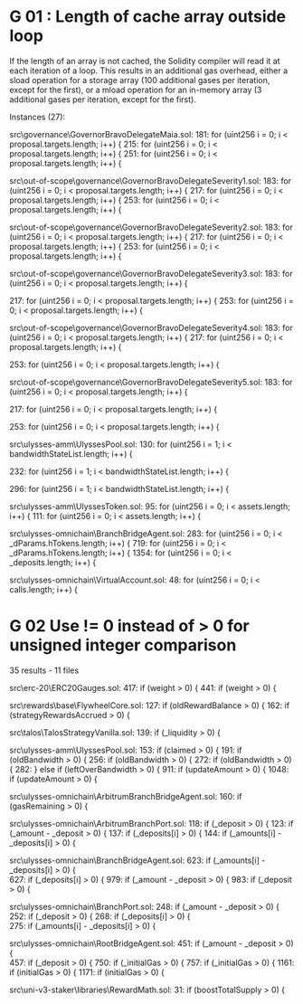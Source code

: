 # G 01 : Length of cache array outside loop

If the length of an array is not cached, the Solidity compiler will read it at each iteration of a loop. This results in an additional gas overhead, either a sload operation for a storage array (100 additional gases per iteration, except for the first), or a mload operation for an in-memory array (3 additional gases per iteration, except for the first).

Instances (27):

src\governance\GovernorBravoDelegateMaia.sol:
  181:         for (uint256 i = 0; i < proposal.targets.length; i++) {
  215:         for (uint256 i = 0; i < proposal.targets.length; i++) {
  251:         for (uint256 i = 0; i < proposal.targets.length; i++) {


src\out-of-scope\governance\GovernorBravoDelegateSeverity1.sol:
  183:         for (uint256 i = 0; i < proposal.targets.length; i++) {
  217:         for (uint256 i = 0; i < proposal.targets.length; i++) {
  253:         for (uint256 i = 0; i < proposal.targets.length; i++) {
 

src\out-of-scope\governance\GovernorBravoDelegateSeverity2.sol:
  183:         for (uint256 i = 0; i < proposal.targets.length; i++) {
  217:         for (uint256 i = 0; i < proposal.targets.length; i++) {
  253:         for (uint256 i = 0; i < proposal.targets.length; i++) {


src\out-of-scope\governance\GovernorBravoDelegateSeverity3.sol:
  183:         for (uint256 i = 0; i < proposal.targets.length; i++) {

  217:         for (uint256 i = 0; i < proposal.targets.length; i++) {
  253:         for (uint256 i = 0; i < proposal.targets.length; i++) {

src\out-of-scope\governance\GovernorBravoDelegateSeverity4.sol:
  183:         for (uint256 i = 0; i < proposal.targets.length; i++) {
  217:         for (uint256 i = 0; i < proposal.targets.length; i++) {
 
  253:         for (uint256 i = 0; i < proposal.targets.length; i++) {

src\out-of-scope\governance\GovernorBravoDelegateSeverity5.sol:
  183:         for (uint256 i = 0; i < proposal.targets.length; i++) {

  217:         for (uint256 i = 0; i < proposal.targets.length; i++) {

  253:         for (uint256 i = 0; i < proposal.targets.length; i++) {
  

src\ulysses-amm\UlyssesPool.sol:
  130:         for (uint256 i = 1; i < bandwidthStateList.length; i++) {
  
  232:         for (uint256 i = 1; i < bandwidthStateList.length; i++) {
  
  296:         for (uint256 i = 1; i < bandwidthStateList.length; i++) {
  
src\ulysses-amm\UlyssesToken.sol:
   95:         for (uint256 i = 0; i < assets.length; i++) {
  111:         for (uint256 i = 0; i < assets.length; i++) {

src\ulysses-omnichain\BranchBridgeAgent.sol:
   283:         for (uint256 i = 0; i < _dParams.hTokens.length; i++) {
   719:         for (uint256 i = 0; i < _dParams.hTokens.length; i++) {
  1354:         for (uint256 i = 0; i < _deposits.length; i++) {

src\ulysses-omnichain\VirtualAccount.sol:
  48:         for (uint256 i = 0; i < calls.length; i++) {



# G 02 Use != 0 instead of > 0 for unsigned integer comparison

35 results - 11 files

src\erc-20\ERC20Gauges.sol:
  417:         if (weight > 0) {
  441:         if (weight > 0) {
 
src\rewards\base\FlywheelCore.sol:
  127:         if (oldRewardBalance > 0) {
  162:         if (strategyRewardsAccrued > 0) {
  

src\talos\TalosStrategyVanilla.sol:
  139:         if (_liquidity > 0) {

src\ulysses-amm\UlyssesPool.sol: 
   153:         if (claimed > 0) {
   191:             if (oldBandwidth > 0) {
   256:                     if (oldBandwidth > 0) {
   272:             if (oldBandwidth > 0) {
   282:                     } else if (leftOverBandwidth > 0) {
   911:             if (updateAmount > 0) {
  1048:             if (updateAmount > 0) {

src\ulysses-omnichain\ArbitrumBranchBridgeAgent.sol:
  160:         if (gasRemaining > 0) {

src\ulysses-omnichain\ArbitrumBranchPort.sol:
  118:         if (_deposit > 0) {
  123:         if (_amount - _deposit > 0) {
  137:             if (_deposits[i] > 0) {
  144:             if (_amounts[i] - _deposits[i] > 0) {
  

src\ulysses-omnichain\BranchBridgeAgent.sol:
  623:             if (_amounts[i] - _deposits[i] > 0) {  
  627:             if (_deposits[i] > 0) { 
  979:         if (_amount - _deposit > 0) { 
  983:         if (_deposit > 0) {

src\ulysses-omnichain\BranchPort.sol:
  248:         if (_amount - _deposit > 0) { 
  252:         if (_deposit > 0) {
  268:             if (_deposits[i] > 0) {  
  275:             if (_amounts[i] - _deposits[i] > 0) {
 
src\ulysses-omnichain\RootBridgeAgent.sol:
   451:         if (_amount - _deposit > 0) {  
   457:         if (_deposit > 0) {
   750:             if (_initialGas > 0) { 
   757:         if (_initialGas > 0) {
  1161:             if (initialGas > 0) {
  1171:         if (initialGas > 0) {
  
src\uni-v3-staker\libraries\RewardMath.sol:
  31:         if (boostTotalSupply > 0) {
